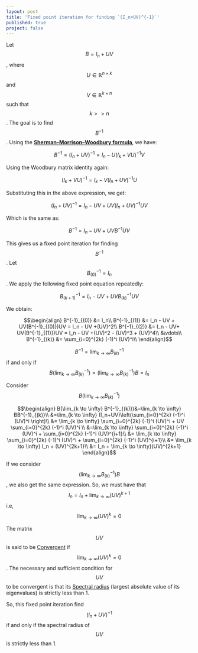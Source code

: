 ```yaml
---
layout: post
title: 'Fixed point iteration for finding `(I_n+UV)^{-1}`'
published: true
project: false
---
```


Let $$B=I_n+UV$$, where $$U \in \mathbb{R}^{n \times k}$$ and $$V \in \mathbb{R}^{k \times n}$$ such that $$k>>n$$. The goal is to find $$B^{-1}$$. Using the **[Sherman–Morrison–Woodbury formula](https://en.wikipedia.org/wiki/Woodbury_matrix_identity)**, we have:

$$B^{-1} = (I_n+UV)^{-1}= I_n - U(I_k+VU)^{-1}V$$

Using the Woodbury matrix identity again:

$$(I_k+VU)^{-1} = I_k - V(I_n+UV)^{-1}U$$

Substituting this in the above expression, we get:

$$(I_n+UV)^{-1} = I_n - UV + UV(I_n+UV)^{-1}UV$$

Which is the same as:

$$B^{-1} = I_n - UV + UVB^{-1}UV$$

This gives us a fixed point iteration for finding $$B^{-1}$$. Let $$B^{-1}_{(0)} = I_n$$. We apply the following fixed point equation repeatedly:

$$B^{-1}_{(k+1)} = I_n - UV + UVB^{-1}_{(k)}UV$$

We obtain:

$$\begin{align}
B^{-1}_{(0)} &= I_n\\
B^{-1}_{(1)} &= I_n - UV  + UV(B^{-1}_{(0)})UV = I_n - UV +(UV)^2\\
B^{-1}_{(2)} &= I_n - UV+ UV(B^{-1}_{(1)})UV = I_n - UV +(UV)^2 - (UV)^3 + (UV)^4\\
&\vdots\\
B^{-1}_{(k)} &= \sum_{i=0}^{2k} (-1)^i (UV)^i\\
\end{align}$$

$$B^{-1} =\lim_{k \to \infty} B^{-1}_{(k)}$$ if and only if $$B(\lim_{k \to \infty} B^{-1}_{(k)}) = (\lim_{k \to \infty} B^{-1}_{(k)}) B = I_n$$

Consider $$B(\lim_{k \to \infty} B^{-1}_{(k)})$$ 

$$\begin{align}
B(\lim_{k \to \infty} B^{-1}_{(k)})&=\lim_{k \to \infty} BB^{-1}_{(k)}\\
&=\lim_{k \to \infty} (I_n+UV)\left(\sum_{i=0}^{2k} (-1)^i (UV)^i \right)\\
&= \lim_{k \to \infty} \sum_{i=0}^{2k} (-1)^i (UV)^i  + UV \sum_{i=0}^{2k} (-1)^i (UV)^i \\
&=\lim_{k \to \infty} \sum_{i=0}^{2k} (-1)^i (UV)^i + \sum_{i=0}^{2k} (-1)^i (UV)^{i+1}\\
&= \lim_{k \to \infty} \sum_{i=0}^{2k} (-1)^i (UV)^i + \sum_{i=0}^{2k} (-1)^i (UV)^{i+1}\\
&= \lim_{k \to \infty} I_n + (UV)^{2k+1}\\
&= I_n + \lim_{k \to \infty}(UV)^{2k+1}
\end{align}$$

If we consider $$(\lim_{k \to \infty} B^{-1}_{(k)})B$$, we also get the same expression. So, we must have that $$I_n = I_n + \lim_{k \to \infty}(UV)^{k+1}$$ i.e, $$\lim_{k \to \infty}(UV)^{k} = 0$$

The matrix $$UV$$ is said to be [Convergent](https://en.wikipedia.org/wiki/Convergent_matrix) if $$\lim_{k \to \infty}(UV)^{k} = 0$$. The necessary and sufficient condition for $$UV$$ to be convergent is that its [Spectral radius](https://en.wikipedia.org/wiki/Spectral_radius) (largest absolute value of its eigenvalues) is strictly less than 1.

So, this fixed point iteration find $$(I_n+UV)^{-1}$$ if and only if the spectral radius of $$UV$$ is strictly less than 1.
